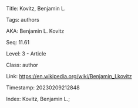 Title:  Kovitz, Benjamin L.

Tags:   authors

AKA:    Benjamin L. Kovitz

Seq:    11.61

Level:  3 - Article

Class:  author

Link:   https://en.wikipedia.org/wiki/Benjamin_Lkovitz

Timestamp: 20230209212848

Index:  Kovitz, Benjamin L.; 
